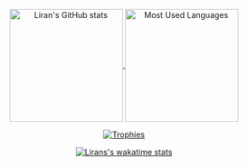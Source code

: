 <p align="center">
  <a href="https://github.com/anuraghazra/github-readme-stats">
    <img alt="Liran's GitHub stats" src="https://github-readme-stats-six-kappa-25.vercel.app/api?username=ZionLG&show_icons=true" align="center" height="200">
  </a>
  <a href="https://github.com/anuraghazra/github-readme-stats">
    <img alt="Most Used Languages" src="https://github-readme-stats-six-kappa-25.vercel.app/api/top-langs/?username=ZionLG&layout=compact&exclude_repo=github-readme-stats,thefirststrom" align="center" height="200">
  </a>
</p>
<p align="center">
  <a href="https://github.com/ryo-ma/github-profile-trophy">
    <img alt="Trophies" src="https://github-profile-trophy.vercel.app/?username=ZionLG">
  </a>
</p>
<p align="center">
  <a href="https://github.com/anuraghazra/github-readme-stats">
    <img alt="Lirans's wakatime stats" src="https://github-readme-stats-six-kappa-25.vercel.app/api/wakatime?username=ZionLG">
  </a>
</p>
